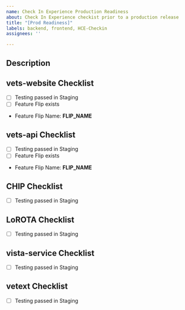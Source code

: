 ```yaml
---
name: Check In Experience Production Readiness
about: Check In Experience checkist prior to a production release
title: "[Prod Readiness]"
labels: backend, frontend, HCE-Checkin
assignees: ''

---
```


## Description


## vets-website Checklist
- [ ] Testing passed in Staging
- [ ] Feature Flip exists
- Feature Flip Name: __FLIP_NAME__

## vets-api Checklist
- [ ] Testing passed in Staging
- [ ] Feature Flip exists
- Feature Flip Name: __FLIP_NAME__


## CHIP Checklist
- [ ] Testing passed in Staging

## LoROTA Checklist
- [ ] Testing passed in Staging

## vista-service Checklist
- [ ] Testing passed in Staging

## vetext Checklist
- [ ] Testing passed in Staging
